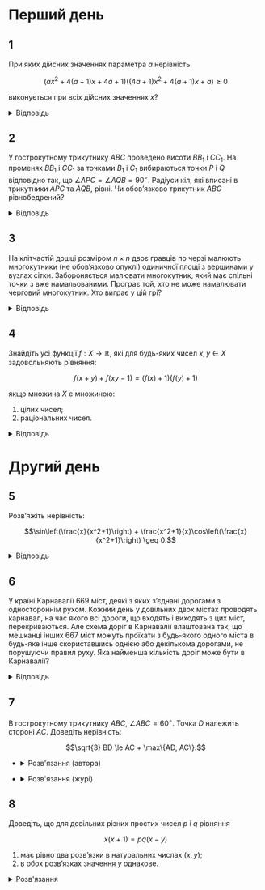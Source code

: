 # Перший день

## 1
При яких дійсних значеннях параметра $a$ нерівність
```math
\left( ax^2 + 4(a+1)x + 4a + 1 \right) \left((4a+1)x^2 + 4(a+1)x + a\right) \geq 0
```
виконується при всіх дійсних значеннях $x$?

<details><summary>Відповідь</summary>

$a \in \left( -\infty, -\frac{4}{7} \right] \cup \left\{ -\frac{1}{3} \right\}$
<details><summary>Розв'язання</summary>

Безпосередньою перевіркою, переконуємось, що значення $a = -\frac{1}{4}$ та $a = 0$ умову не задовольняють. Нехай тепер $a(4a+1) \neq 0$, тобто в дужках записані квадратні тричлени. В них однакові дискримінанти: $D = 16(a+1)^2 - 4a(4a+1) = 28a + 16$. Тоді потрібні умови виконуються, якщо
```math
\begin{cases}
a(4a+1) > 0 \\
D = 28a + 16 \leq 0
\end{cases}
\iff a \leq -\frac{4}{7}.
```
$a(4a+1) > 0$ та параболи мають однакові корені. З цієї умови витікає, що вершини парабол співпадають, тому $\frac{2a+2}{a} = \frac{2a+2}{4a+1} \Rightarrow a = -1$ або $a = -\frac{1}{3}$. Значення $a = -1$ не задовольняє умову; а про значення $a = -\frac{1}{3}$ перевіркою переконуємось, що воно задовольняє умови задачі.
</details></details>

## 2
У гострокутному трикутнику $ABC$ проведено висоти $BB_1$ і $CC_1$. На променях $BB_1$ і $CC_1$ за точками $B_1$ і $C_1$ вибираються точки $P$ і $Q$ відповідно так, що $\angle APC = \angle AQB = 90^\circ$. Радіуси кіл, які вписані в трикутники $APC$ та $AQB$, рівні. Чи обов’язково трикутник $ABC$ рівнобедрений?
<details><summary>Відповідь</summary>

$\triangle ABC$ рівнобедрений
<details><summary>Розв'язання</summary>

Зрозуміло, що $\angle AQC_1 = \angle QBA$, тому трикутники $AQC_1$ та $QBA$ подібні $\Rightarrow AQ^2 = AC_1 \cdot AB$, аналогічно. Але точки $B, C_1, B_1, C$ – циклічні, а тому $AB_1 \cdot AC = AC_1 \cdot AB = AQ^2 = AP^2 \Rightarrow AP = AQ$. Далі можна доводити по різному, наприклад, таким чином, якщо позначити $r$ – радіуси вписаних кіл, то
```math
\tg \frac{\angle QAB}{2} = \frac{r}{AQ - r\sqrt{2}} = \tg \frac{\angle CAP}{2} \Rightarrow \angle QAB = \angle CAP \Rightarrow AC = AB,
```
тобто трикутник обов’язково рівнобедрений.
</details></details>

## 3
На клітчастій дошці розміром $n \times n$ двоє гравців по черзі малюють многокутники (не обов’язково опуклі) одиничної площі з вершинами у вузлах сітки. Забороняється малювати многокутник, який має спільні точки з вже намальованими. Програє той, хто не може намалювати черговий многокутник. Хто виграє у цій грі?
<details><summary>Відповідь</summary>
виграє перший гравець
<details><summary>Розв'язання</summary>
Покажемо, що першій завжди виграє завдяки симетричній стратегії, але для цього він повинен намалювати першім таку ламану, як зображена на рисунку.

Доволі легко переконатися, що площа багатокутника, який складається з двох трикутників як раз складає 1, а тому цілком задовольняє умови. Інші ламані можна малювати лише по різні боки від цієї, я між ними – неможливо, а тому симетрична стратегія цілком спрацьовує.
</details></details>

## 4
Знайдіть усі функції $f: X \to \mathbb{R}$, які для будь-яких чисел $x, y \in X$ задовольняють рівняння:
```math
f(x+y) + f(xy-1) = \left(f(x) + 1 \right)\left(f(y) + 1 \right)
```
якщо множина $X$ є множиною:
1. цілих чисел;
2. раціональних чисел.
<details><summary>Відповідь</summary>

$f(x) = x^2$
<details><summary>Розв'язання</summary>

Покладемо $y = 0$. Тоді
```math
f(x)f(0) = f(1) - f(0) - 1. \tag{2}
```
Припустимо, що $f(0) = c$, де $c$ - стала. Але рівняння $c + c = (c + 1)(c + 1)$ не має дійсних коренів, тому наше припущення хибне. Таким чином $f(0) = 0$ і з (2) випливає, що $f(-1) = 1$.

Покладемо в (2) $y = -1$. Тоді
```math
f(x - 1) + f(-x - 1) = 2f(x) + 2. \tag{3}
```
Покладемо в (3) спочатку $x = -1$, тоді $f(-2) = 4$. Далі $x = 1$, тоді $f(1) = 1$.

Покладемо в (1) $y = 1$, тоді
```math
f(x + 1) + f(x - 1) = 2f(x) + 2. \tag{4}
```
Різниця (4) і (3) дає для будь-яких дійсних $x$ виконується рівність $f(-x - 1) = f(x + 1)$, що доводить, що функція парна:
```math
f(-x) = f(x). \tag{5}
```
Методом математичної індукції доведемо, що для будь-яких натуральних $n$
```math
f(x + n) = (n + 1)f(x) - nf(x - 1) + n^2 + n. \tag{6}
```
База випливає з (4). Зробимо індукційний перехід: замінимо в рівності (6) $x$ на $x + 1$, з урахуванням (4), отримаємо:
```math
f(x + n + 1) = (n + 1)f(x + 1) - nf(x) + n^2 + n = (n + 1)(2f(x) - f(x - 1) + 2) - nf(x) + n^2 + n = (n + 2)f(x) - (n + 1)f(x - 1) + (n + 1)^2 + n + 1.
```
Аналогічно доводиться рівність
```math
f(x - n) = -(n - 1)f(x - 1) + nf(x-1) + n^2 - n. \tag{7}
```
Покладемо в (6) та (7) $x = 0$. Тоді для всіх цілих $n$
```math
f(n) = n^2. \tag{8}
```
Покладемо в (1) $y = n$. Тоді з урахуванням (6) і (8) отримаємо:
```math
f(nx - 1) = -f(x + n) + (f(x) + 1)(n^2 + 1),
```
```math
f(nx - 1) = (n^2 - n)f(x) + nf(x - 1) - n + 1. \tag{9}
```
Покладемо в (1) $y = -n$ і аналогічно отримаємо:
```math
f(x + 1) = (n^2 + n)f(x) - nf(x - 1) + n + 1. \tag{10}
```
Додамо (9) і (10):
```math
f(nx - 1) + f(nx + 1) = 2n^2f(x) + 2. \tag{11}
```
Замінюємо в (10) $x$ на $\frac{m}{n}$, де число $m$ - ціле, а $n$ - натуральне:
```math
f(m - 1) + f(m + 1) = 2n^2f\left(\frac{m}{n}\right) + 2,
```
враховуючи (8), маємо:
```math
f\left(\frac{m}{n}\right) = \left(\frac{m}{n}\right)^2.
```
Отже, для всіх $x \in \mathbb{Q}$
```math
f(x) = x^2.
```
Отже, $f(x) = x^2$ - єдиний розв’язок даного функціонального рівняння.
</details></details>

# Другий день
## 5
Розв’яжіть нерівність:
```math
\sin\left(\frac{x}{x^2+1}\right) + \frac{x^2+1}{x}\cos\left(\frac{x}{x^2+1}\right) \geq 0.
```
<details><summary>Відповідь</summary>

$x > 0$
<details><summary>Розв'язання</summary>

Зрозуміло, що при усіх дійсних $x$:
```math
-\frac{1}{2} \leq \frac{x}{x^2 + 1} \leq \frac{1}{2}
```
і тому $\sin \left( \frac{x}{x^2 + 1} \right)$ має той самий знак, що й число $x$, а $\cos \left( \frac{x}{x^2 + 1} \right) > 0$. Тому при $x > 0$ ліва частина додатна, при $x < 0$ – від’ємна, значення $x = 0$ не входить до області визначення.
</details></details>

## 6
У країні Карнавалії 669 міст, деякі з яких з’єднані дорогами з одностороннім рухом. Кожний день у довільних двох містах проводять карнавал, на час якого всі дороги, що входять і виходять з цих міст, перекриваються. Але схема доріг в Карнавалії влаштована так, що мешканці інших 667 міст можуть проїхати з будь-якого одного міста в будь-яке інше скориставшись однією або декількома дорогами, не порушуючи правил руху. Яка найменша кількість доріг може бути в Карнавалії?
<details><summary>Відповідь</summary>
2007
<details><summary>Розв'язання</summary>

З кожного міста має виходити не менше 3 доріг. Дійсно, якщо з міста _**A**_ виходить не більше $k \leq 2$ доріг, то позначимо для $k = 2$ ці міста через _**Б**_ та _**В**_, для $k = 1$ місто _**В**_ вибирається довільним чином. Нехай місто _**Г**_ не співпадає з _**А**_, _**Б**_ та _**В**_. Тоді з _**А**_ до _**Г**_ не можна проїхати повз міста _**Б**_ та _**В**_. Отже, потрібно не менше $3 \cdot 669 = 2007$ доріг.

Покажемо, що 2007 доріг достатньо. Розмістимо міста по колу. Нехай з кожного міста виходить дорога до 3 міст, які йдуть після нього за годинниковою стрілкою. При вилученні будь-яких 2 міст ми можемо проїхати всі міста у напрямку годинникової стрілки. Справді, кожне наступне невилучене місто буде не більше, ніж на 3 позиції далі попереднього, тому між містами є дорога. Отже, з кожного міста можна дістатися до кожного, просто кожен раз переїжджаючи до наступного по колу невилученого міста.
</details></details>

## 7
В гострокутному трикутнику $ABC$, $\angle ABC = 60^\circ$. Точка $D$ належить стороні $AC$. Доведіть нерівність:
```math
\sqrt{3} BD \le AC + \max\{AD, AC\}.
```
- <details>
    <summary>Розв'язання (автора)</summary>

    Нехай $D_1, D_2$ – образи точки $D$ при симетрії відносно сторін трикутника $ABC$. Тоді $BD = BD_1 = BD_2 = b$, і кут $\angle D_1BD_2 = 120^\circ$. За теоремою косинусів, $D_1D_2 = \sqrt{2b^2 - 2b^2 \cos 120^\circ} = \sqrt{3}b^2 = \sqrt{3}BD$. Точки $A_1$ і $C_1$ – образи точок $A$ і $C$ при симетрії відносно $DD_1$ та $DD_2$ відповідно. Тоді $DC_1 = DC$ і $A_1D = AD$. Кут $\angle CDC_1 + \angle ADA_1 = 180^\circ - 2 \cdot \angle ACB + 180^\circ - 2 \cdot \angle CAB = 360^\circ - 2 \cdot (\angle ACB + \angle BCA) = 360^\circ - 2 \cdot 120^\circ = 120^\circ \Rightarrow \angle A_1DC_1 = 180^\circ - \angle CDC_1 = \angle ADA_1 = 60^\circ$. Тоді в трикутнику $A_1DC_1$ сторона $A_1C_1$ – середня за величиною, тому $A_1C_1 \leq \max \{DA_1, DC_1\}$, остаточно маємо
    ```math
    \sqrt{3}BD = D_1D_2 \leq D_1A_1 + A_1C_1 + C_1D_2 \leq AD + \max \{AD, DC\} + DC.
    ```
</details>

- <details>
    <summary>Розв'язання (журі)</summary>

    Зуважимо, що в нерівності права частина не залежить від розташування точки $B$. Скористаймося цим. Будемо вважати, що нам задана сторона $AC = \sqrt{3}$.

    Побудуємо коло $\gamma$, що описане навколо $\triangle ABC$. Його радіус дорівнює
    ```math
    R = \frac{AC}{2 \sin \angle ABC} = \frac{\sqrt{3}}{2 \cdot \frac{\sqrt{3}}{2}} = 1.
    ```
    Знайдемо на описаному колі $\gamma$ точку $B$, для якої відстань $BD$ - максимальна. Для цього достатньо побудувати коло $w$ з центром в точці $D$ максимального радіуса, для якого воно буде мати спільні точки з колом $\gamma$. Зрозуміло, що це буде при умові, що ці кола дотикаються одне одного, точка дотику цих кіл є шуканою точкою, для якої досягається максимум лівої частини нерівності. Без обмежень загальності будемо вважати, що точка $D$ належить відрізку $EC$. За побудовою зрозуміло, що $\angle BAO = 30^\circ$, $OE = \frac{1}{2}$, $OB = OA = OC = 1$. Позначимо $ED = x \in \left[0, \frac{\sqrt{3}}{2}\right]$. Тоді $BD = OB + OD = 1 + \sqrt{x^2 + \frac{1}{4}}$, $AD + DC + \max \{AD, DC\} = \sqrt{3} + \frac{\sqrt{3}}{2} + x$. Залишається перевірити, що задана нерівність справджується за таких умов. Дійсно:
    ```math
    \sqrt{3} BD \leq \sqrt{3} B_0 D = \sqrt{3} \left(1 + \sqrt{x^2 + \frac{1}{4}}\right) \leq \sqrt{3} + \frac{\sqrt{3}}{2} + x  \iff \sqrt{3}\sqrt{x^2 + \frac{1}{4}} \leq \frac{\sqrt{3}}{2} + x \iff 3x^2 + \frac{3}{4} \leq \frac{3}{4} + \sqrt{3}x + x^2  \iff  2x^2 \leq \sqrt{3} x,
    ```
    остання нерівність очевидно справджується при $x \in \left[0, \frac{\sqrt{3}}{2}\right]$. Нерівність доведена.

    Розглянемо ті значення $x \in \left[0, \frac{\sqrt{3}}{2}\right]$, при яких остання нерівність перетворюється в рівність.

    При $x = 0$ ($D = E$) ми будемо мати випадок правильного трикутника, у якого $BD$ - висота, тоді
    ```math
    \sqrt{3} BD = \sqrt{3} \cdot \frac{\sqrt{3}}{2} \sqrt{3} = \frac{3\sqrt{3}}{2} = AC + AE = \sqrt{3} + \frac{\sqrt{3}}{2} = \frac{3\sqrt{3}}{2}
    ```
    і дійсно справджується рівність.

    При $x = \frac{\sqrt{3}}{2}$ ($D = C$) маємо прямокутний трикутник, у якого $BD$ - гіпотенуза, $AC$ - катет, що лежить проти кута $60^\circ$. Тоді
    ```math
    \sqrt{3} BD = \sqrt{3} \cdot 2 = AC + AC = \sqrt{3} + \sqrt{3} = 2 \sqrt{3},
    ```
    також має місце рівність.
</details>

## 8
Доведіть, що для довільних різних простих чисел $p$ і $q$ рівняння
```math
x(x+1) = pq(x - y)
```
1.  має рівно два розв’язки в натуральних числах $(x, y)$;
2. в обох розв’язках значення $y$ однакове.
<details><summary>Розв'язання</summary>

1. Оскільки $ p, q $ – прості, то або $ x \mathop{\raisebox{-2pt}{\vdots}} p $, або $ x \mathop{\raisebox{-2pt}{\vdots}} q $. Якщо це не так, то $ (x+1) : p $ і $ (x+1) \mathop{\raisebox{-2pt}{\vdots}} q $, тому $ (x+1) > pq $ і $ x > x-y $, то маємо суперечність з умовою задачі $ x(x+1) > pq(x-y) $. Розглянемо ці два випадки:
   
    1. Нехай $ x \mathop{\raisebox{-2pt}{\vdots}} p $. Зауважимо, що $ x = pq \frac{x-y}{x+1} < pq $, тому $ x \not\mathop{\raisebox{-2pt}{\vdots}} q $ і $ (x+1) \mathop{\raisebox{-2pt}{\vdots}} q $.
    Позначимо через $ r_1, r_2, \ldots, r_{q-1} $ остачі від ділення чисел $ p \cdot 1, p \cdot 2, \ldots, p \cdot (q-1) $ на $ q $. Усі $ q-1 $ остачі відмінні від нуля і різні (якби $ r_i = r_j $, то $ p(i-j) \mathop{\raisebox{-2pt}{\vdots}} q $ – що неможливо), тому знайдеться рівно одне натуральне $ n $ $ (1 \leq n \leq q-1) $ таке, що $ pn+1 = mq $, де $ m $ – натуральне. Отже, $ x_1 = pn $, а з заданого рівняння знаходимо, що $ y_1 = n(p-m) $.
    2. Нехай тепер $ x \mathop{\raisebox{-2pt}{\vdots}} q $. Повністю аналогічно знайдемо другий розв’язок $ x_2 = qk $ і $ y_2 = k(q-l) $, де $ qk+1 = lp $.
2. Розглянемо число $ N = pq-1 - pn $. Воно натуральне, розташоване на інтервалі $ (1, pq-1) $, з умови $ pn+1 = mq \mathop{\raisebox{-2pt}{\vdots}} q$ і саме число $ N \mathop{\raisebox{-2pt}{\vdots}} q $. Крім того, $ N+1 = pq-pn \mathop{\raisebox{-2pt}{\vdots}} p $. Таким чином ми знайдемо два послідовних числа на інтервалі $ (1, pq-1) $, перше з яких ділиться на $ q $, а друге – на $ p $, але за побудовою розв’язків рівняння це повинні бути числа $ x_2 $ та $ x_2 + 1 $. Тобто можемо записати рівність: $ N = pq-1 - pn = qk \iff pn+qk = pq-1 $. Тому $ y_1 = n(p-m) = n \left( p - \frac{pn+1}{q} \right) = n \left( p - \frac{pq-qk}{q} \right) = n(p - (p-k)) = nk $. Аналогічно і $ y_2 = k(q-l) = nk $, що й треба було довести.
</details>